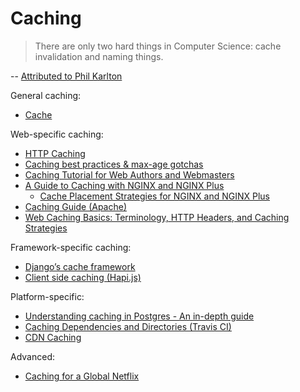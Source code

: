 Caching
=======

> There are only two hard things in Computer Science: cache invalidation and naming things.

-- [Attributed to Phil Karlton](http://martinfowler.com/bliki/TwoHardThings.html)

General caching:
- [Cache](https://en.wikipedia.org/wiki/Cache_(computing))

Web-specific caching:
- [HTTP Caching](https://developers.google.com/web/fundamentals/performance/optimizing-content-efficiency/http-caching)
- [Caching best practices & max-age gotchas](https://jakearchibald.com/2016/caching-best-practices/)
- [Caching Tutorial for Web Authors and Webmasters](https://www.mnot.net/cache_docs/)
- [A Guide to Caching with NGINX and NGINX Plus](https://www.nginx.com/blog/nginx-caching-guide/)
  - [Cache Placement Strategies for NGINX and NGINX Plus](https://www.nginx.com/blog/cache-placement-strategies-nginx-plus/)
- [Caching Guide (Apache)](http://httpd.apache.org/docs/2.4/caching.html)
- [Web Caching Basics: Terminology, HTTP Headers, and Caching Strategies](https://www.digitalocean.com/community/tutorials/web-caching-basics-terminology-http-headers-and-caching-strategies)

Framework-specific caching:
- [Django’s cache framework](https://docs.djangoproject.com/en/1.10/topics/cache/)
- [Client side caching (Hapi.js)](http://hapijs.com/tutorials/caching)

Platform-specific:
- [Understanding caching in Postgres - An in-depth guide](https://madusudanan.com/blog/understanding-postgres-caching-in-depth/)
- [Caching Dependencies and Directories (Travis CI)](https://docs.travis-ci.com/user/caching/)
- [CDN Caching](https://www.incapsula.com/cdn-guide/cdn-caching.html)

Advanced:
- [Caching for a Global Netflix](http://techblog.netflix.com/2016/03/caching-for-global-netflix.html)